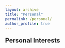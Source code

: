 ```yaml
---
layout: archive
title: "Personal"
permalink: /personal/
author_profile: true
---
```


<p style="font-size: 20px; font-weight: bold;">Personal Interests</p>
